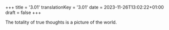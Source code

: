 +++
title = '3.01'
translationKey = '3.01'
date = 2023-11-26T13:02:22+01:00
draft = false
+++

The totality of true thoughts is a picture of the world.
